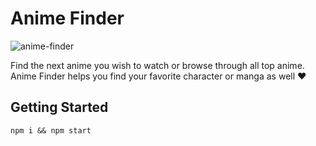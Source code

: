 # Anime Finder

![anime-finder](https://i.imgur.com/tQXTBxS.jpg)

Find the next anime you wish to watch or browse through all top anime. Anime Finder helps you find your favorite character or manga as well ❤

## Getting Started

`npm i && npm start`